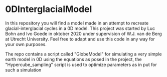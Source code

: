 # 0DInterglacialModel

In this repository you will find a model made in an attempt to recreate glacial-interglacial cycles in a 0D model. This project was started by Luc Bohn and Ivo Goede in oktober 2020 under supervision of W.J. van de Berg at Utrecht University. Feel free to adapt and use this code in any way for your own purposes. 

The repo contains a script called "GlobeModel" for simulating a very simple earth model in 0D using the equations as posed in the project, the "Hypercube_sampling" script is used to optimize parameters as in put for such a simulation

